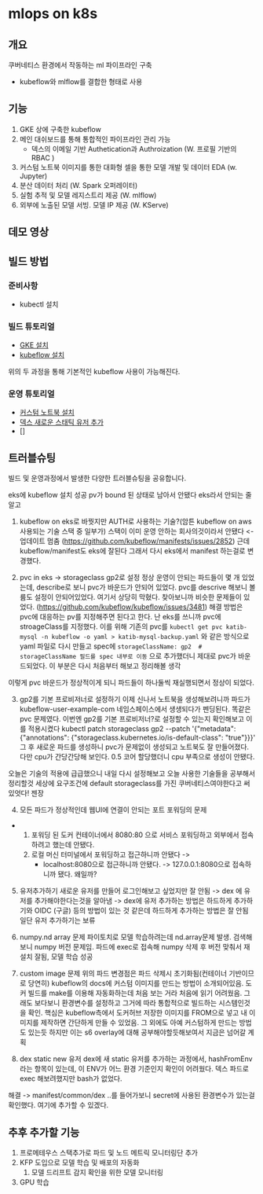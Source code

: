 # mlops on k8s

## 개요
쿠버네티스 환경에서 작동하는 ml 파이프라인 구축

- kubeflow와 mlflow를 결합한 형태로 사용

## 기능

1. GKE 상에 구축한 kubeflow
2. 메인 대쉬보드를 통해 통합적인 파이프라인 관리 가능
    - 덱스의 이메일 기반 Authetication과 Authroization  (W. 프로필 기반의 RBAC )
3. 커스텀 노트북 이미지를 통한 대화형 셀을 통한 모델 개발 및 데이터 EDA (w. Jupyter) 
4. 분산 데이터 처리 (W. Spark 오퍼레이터)
5. 실험 추적 및 모델 레지스트리 제공 (W. mlflow)
6. 외부에 노출된 모델 서빙. 모델 IP 제공 (W. KServe)

## 데모 영상







## 빌드 방법
### 준비사항
- kubectl 설치

### 빌드 튜토리얼

- [GKE 설치](/0.build_gke/0.build_gke.md)
- [kubeflow 설치](/1.build_kubeflow/build.md)

위의 두 과정을 통해 기본적인 kubeflow 사용이 가능해진다.

### 운영 튜토리얼
- [커스텀 노트북 설치](/2.notebook_custom_image/notebook_tutorial.md)
- [덱스 새로운 스태틱 유저 추가](/3.dex_add_new_user/3.dex_add_new_user_tutorial.md)
- []


##  트러블슈팅
빌드 및 운영과정에서 발생한 다양한 트러블슈팅을 공유합니다.



eks에 kubeflow 설치 성공
pv가 bound 된 상태로 남아서 안됐다
eks라서 안되는 줄알고
1. kubeflow on eks로 바꿧지만 AUTH로 사용하는 기술?(암튼 kubeflow on aws 사용되는 기술 스택 중 일부가) 스택이 이미 운영 안하는 회사의것이라서 안됐다
<- 업데이트 멈춤  (https://github.com/kubeflow/manifests/issues/2852)
근데 kubeflow/manifest도 eks에 잘된다 그래서 다시 eks에서 manifest 하는걸로 변경했다.

2. pvc in eks -> storageclass gp2로 설정
정상 운영이 안되는 파드들이 몇 개 있었는데, describe로 보니 pvc가 바운드가 안되어 있었다.
pvc를 descrive 해보니 볼륨도 설정이 안되어있었다. 여기서 상당히 막혔다. 찾아보니까 비슷한 문제들이 있었다.
(https://github.com/kubeflow/kubeflow/issues/3481) 해결 방법은 pvc에 대응하는 pv를 지정해주면 된다고 한다.
난 eks를 쓰니까 pvc에 stroageClass를 지정했다. 이를 위해 기존의 pvc를 `kubectl get pvc katib-mysql -n kubeflow -o yaml > katib-mysql-backup.yaml` 와 같은 방식으로 yaml 파일로 다시 만들고 spec에 `storageClassName: gp2  # storageClassName 필드를 spec 내부로 이동` 으로 추가했더니 제대로 pvc가 바운드되었다. 이 부분은 다시 처음부터 해보고 정리해볼 생각

이렇게 pvc 바운드가 정상적이게 되니 파드들이 하나둘씩 재실행되면서 정상이 되었다.

3. gp2를 기본 프로비저너로 설정하기
이제 신나서 노트북을 생성해보려니까 파드가 kubeflow-user-example-com 네임스페이스에서 생생되다가 펜딩된다. 똑같은 pvc 문제였다.
이번엔 gp2를 기본 프로비저너?로 설정할 수 있는지 확인해보고 이를 적용시켰다
kubectl patch storageclass gp2 --patch '{\"metadata\": {\"annotations\": {\"storageclass.kubernetes.io/is-default-class\": \"true\"}}}'
그 후 새로운 파드를 생성하니 pvc가 문제없이 생성되고 노트북도 잘 만들어졌다. 다만 cpu가 간당간당해 보인다. 0.5 코어 할당했더니 cpu 부족으로 생성이 안됐다.

오늘은 기술의 적용에 급급했으니 내일 다시 설정해보고 오늘 사용한 기술들을 공부해서 정리할것
세상에 요구조건에 default storageclass를 가진 쿠버네티스여야한다고 써있엇다!
젠장



4. 모든 파드가 정상적인데 웹UI에 연결이 안되는 포트 포워딩의 문제
- 1. 포워딩 된 도커 컨테이너에서 8080:80 으로 서비스 포워딩하고 외부에서 접속하려고 했는데 안됐다.
    2. 로컬 머신 터미널에서 포워딩하고 접근하니까 안됐다 ->
        - localhost:8080으로 접근하니까 안됐다. -> 127.0.0.1:8080으로 접속하니까 됐다. 왜일까?


5. 유저추가하기
새로운 유저를 만들어 로그인해보고 싶었지만 잘 안됨
-> dex 에 유저를 추가해야한다는것을 알아냄
-> dex에 유저 추가하는 방법은 하드하게 추가하기와 OIDC (구글) 등의 방법이 있는 것 같은데
하드하게 추가하는 방법은 잘 안됨 일단 유저 추가하기는 보류

6. numpy.nd array 문제
파이토치로 모델 학습하려는데 nd.array문제 발생. 검색해보니 numpy 버전 문제임. 파드에 exec로 접속해 numpy 삭제 후 버전 맞춰서 재설치
잘됨, 모델 학습 성공

7. custom image 문제
위의 파드 변경점은 파드 삭제시 초기화됨(컨테이너 기반이므로 당연히) kubeflow의 docs에 커스텀 이미지를 만드는 방법이 소개되어있음.
도커 빌드를 make를 이용해 자동화하는데 처음 보는 거라 처음에 읽기 어려웠음. 그래도 보다보니 환경변수를 설정하고 그거에 따라 통합적으로 빌드하는 시스템인것을 확인. 핵심은 kubeflow측에서 도커허브 저장한 이미지를 FROM으로 넣고 내 이미지를 제작하면 간단하게 만들 수 있었음. 그 외에도 아예 커스텀하게 만드는 방법도 있는듯 하지만 이는 s6 overlay에 대해 공부해야할듯해보여서 지금은 넘어갈 계획


8. dex static new 유저
dex에 새 static 유저를 추가하는 과정에서, hashFromEnv라는 항목이 있는데, 이 ENV가 어느 환경 기준인지 확인이 어려웠다. 덱스 파드로 exec 해보려했지만 bash가 없었다. 

해결 -> manifest/common/dex ..를 들어가보니 secret에 사용된 환경변수가 있는걸 확인했다. 여기에 추가할 수 있겠다.



## 추후 추가할 기능
1. 프로메테우스 스택추가로 파드 및 노드 메트릭 모니터링단 추가
2. KFP 도입으로 모델 학습 및 배포의 자동화 
   1. 모델 드리프트 감지 확인을 위한 모델 모니터링
3. GPU 학습
